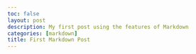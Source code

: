 ```yaml
---
toc: false
layout: post
description: My first post using the features of Markdown
categories: [markdown]
title: First Markdown Post
---
```

>  



>
